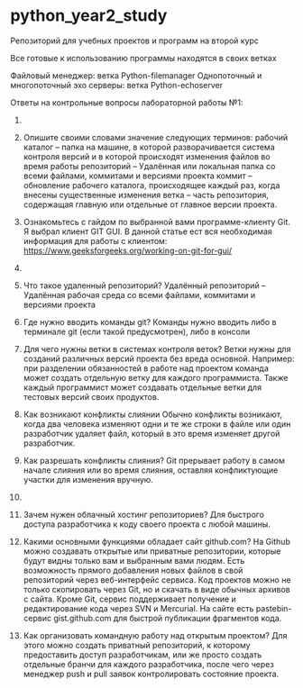 # python_year2_study
Репозиторий для учебных проектов и программ на второй курс

Все готовые к использованию программы находятся в своих ветках

Файловый менеджер: ветка Python-filemanager
Однопоточный и многопоточный эхо серверы: ветка Python-echoserver


Ответы на контрольные вопросы лабораторной работы №1:

1.
1. Опишите своими словами значение следующих терминов:
рабочий каталог – папка на машине, в которой разворачивается система контроля версий и в которой происходят изменения файлов во время работы
репозиторий – Удалённая или локальная папка со всеми файлами, коммитами и версиями проекта
коммит – обновление рабочего каталога, происходящее каждый раз, когда внесены существенные изменения
ветка – часть репозитория, содержащая главную или отдельные от главное версии проекта.
2. Ознакомьтесь с гайдом по выбранной вами программе-клиенту Git.
Я выбрал клиент GIT GUI. В данной статье ест вся необходимая информация для работы с клиентом: https://www.geeksforgeeks.org/working-on-git-for-gui/

2.
1. Что такое удаленный репозиторий? 
Удалённый репозиторий – Удалённая рабочая среда со всеми файлами, коммитами и версиями проекта
2. Где нужно вводить команды git?
Команды нужно вводить либо в терминале git (если такой предусмотрен), либо в консоли
3. Для чего нужны ветки в системах контроля веток?
Ветки нужны для созданий различных версий проекта без вреда основной. Например: при разделении обязанностей в работе над проектом команда может создать отдельную ветку для каждого программиста. Также каждый программист может создавать отдельные ветки для тестовых версий своих продуктов.
4. Как возникают конфликты слиянии
Обычно конфликты возникают, когда два человека изменяют одни и те же строки в файле или один разработчик удаляет файл, который в это время изменяет другой разработчик. 
5. Как разрешать конфликты слияния?
Git прерывает работу в самом начале слияния или во время слияния, оставляя конфликтующие участки для изменения вручную.

3. 
1. Зачем нужен облачный хостинг репозиториев?
Для быстрого доступа разработчика к коду своего проекта с любой машины.
2. Какими основными функциями обладает сайт github.com?
На Github можно создавать открытые или приватные репозитории, которые будут видны только вам и выбранным вами людям. Есть возможность прямого добавления новых файлов в свой репозиторий через веб-интерфейс сервиса. Код проектов можно не только скопировать через Git, но и скачать в виде обычных архивов с сайта. Кроме Git, сервис поддерживает получение и редактирование кода через SVN и Mercurial. На сайте есть pastebin-сервис gist.github.com для быстрой публикации фрагментов кода.
3. Как организовать командную работу над открытым проектом?
Для этого можно создать приватный репозиторий, к которому предоставить доступ разработчикам, или же просто создать отдельные бранчи для каждого разработчика, после чего через менеджер push и pull заявок контролировать состояние проекта.
